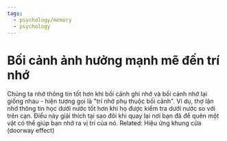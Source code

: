 ```yaml
---
tags:
  - psychology/memory
  - psychology
---
```

# Bối cảnh ảnh hưởng mạnh mẽ đến trí nhớ
Chúng ta nhớ thông tin tốt hơn khi bối cảnh ghi nhớ và bối cảnh nhớ lại giống nhau - hiện tượng gọi là "trí nhớ phụ thuộc bối cảnh". Ví dụ, thợ lặn nhớ thông tin học dưới nước tốt hơn khi họ được kiểm tra dưới nước so với trên cạn. Điều này giải thích tại sao đôi khi quay lại nơi bạn đã để quên một vật có thể giúp bạn nhớ ra vị trí của nó. Related: Hiệu ứng khung cửa (doorway effect)
